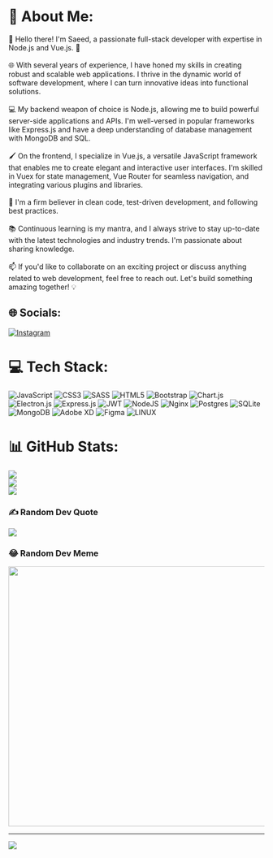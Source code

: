 # 💫 About Me:
👋 Hello there! I'm Saeed, a passionate full-stack developer with expertise in Node.js and Vue.js. 🚀<br><br>🌐 With several years of experience, I have honed my skills in creating robust and scalable web applications. I thrive in the dynamic world of software development, where I can turn innovative ideas into functional solutions.<br><br>💻 My backend weapon of choice is Node.js, allowing me to build powerful server-side applications and APIs. I'm well-versed in popular frameworks like Express.js and have a deep understanding of database management with MongoDB and SQL.<br><br>🖌️ On the frontend, I specialize in Vue.js, a versatile JavaScript framework that enables me to create elegant and interactive user interfaces. I'm skilled in Vuex for state management, Vue Router for seamless navigation, and integrating various plugins and libraries.<br><br>🔧 I'm a firm believer in clean code, test-driven development, and following best practices.<br><br>📚 Continuous learning is my mantra, and I always strive to stay up-to-date with the latest technologies and industry trends. I'm passionate about sharing knowledge.<br><br>📫 If you'd like to collaborate on an exciting project or discuss anything related to web development, feel free to reach out. Let's build something amazing together! 💡


## 🌐 Socials:
[![Instagram](https://img.shields.io/badge/Instagram-%23E4405F.svg?logo=Instagram&logoColor=white)](https://instagram.com/_mrfullstack_) 

# 💻 Tech Stack:
![JavaScript](https://img.shields.io/badge/javascript-%23323330.svg?style=for-the-badge&logo=javascript&logoColor=%23F7DF1E) ![CSS3](https://img.shields.io/badge/css3-%231572B6.svg?style=for-the-badge&logo=css3&logoColor=white) ![SASS](https://img.shields.io/badge/SASS-hotpink.svg?style=for-the-badge&logo=SASS&logoColor=white) ![HTML5](https://img.shields.io/badge/html5-%23E34F26.svg?style=for-the-badge&logo=html5&logoColor=white) ![Bootstrap](https://img.shields.io/badge/bootstrap-%23563D7C.svg?style=for-the-badge&logo=bootstrap&logoColor=white) ![Chart.js](https://img.shields.io/badge/chart.js-F5788D.svg?style=for-the-badge&logo=chart.js&logoColor=white) ![Electron.js](https://img.shields.io/badge/Electron-191970?style=for-the-badge&logo=Electron&logoColor=white) ![Express.js](https://img.shields.io/badge/express.js-%23404d59.svg?style=for-the-badge&logo=express&logoColor=%2361DAFB) ![JWT](https://img.shields.io/badge/JWT-black?style=for-the-badge&logo=JSON%20web%20tokens) ![NodeJS](https://img.shields.io/badge/node.js-6DA55F?style=for-the-badge&logo=node.js&logoColor=white) ![Nginx](https://img.shields.io/badge/nginx-%23009639.svg?style=for-the-badge&logo=nginx&logoColor=white) ![Postgres](https://img.shields.io/badge/postgres-%23316192.svg?style=for-the-badge&logo=postgresql&logoColor=white) ![SQLite](https://img.shields.io/badge/sqlite-%2307405e.svg?style=for-the-badge&logo=sqlite&logoColor=white) ![MongoDB](https://img.shields.io/badge/MongoDB-%234ea94b.svg?style=for-the-badge&logo=mongodb&logoColor=white) ![Adobe XD](https://img.shields.io/badge/Adobe%20XD-470137?style=for-the-badge&logo=Adobe%20XD&logoColor=#FF61F6) 	![Figma](https://img.shields.io/badge/figma-%23F24E1E.svg?style=for-the-badge&logo=figma&logoColor=white) ![LINUX](https://img.shields.io/badge/Linux-FCC624?style=for-the-badge&logo=linux&logoColor=black)
# 📊 GitHub Stats:
![](https://github-readme-stats.vercel.app/api?username=mrfullstack-ir&theme=dark&hide_border=false&include_all_commits=false&count_private=false)<br/>
![](https://github-readme-streak-stats.herokuapp.com/?user=mrfullstack-ir&theme=dark&hide_border=false)<br/>
![](https://github-readme-stats.vercel.app/api/top-langs/?username=mrfullstack-ir&theme=dark&hide_border=false&include_all_commits=false&count_private=false&layout=compact)

### ✍️ Random Dev Quote
![](https://quotes-github-readme.vercel.app/api?type=horizontal&theme=radical)

### 😂 Random Dev Meme
<img src="https://rm.up.railway.app/" width="512px"/>

---
[![](https://visitcount.itsvg.in/api?id=mrfullstack-ir&icon=0&color=11)](https://visitcount.itsvg.in)

<!-- Proudly created with GPRM ( https://gprm.itsvg.in ) -->
